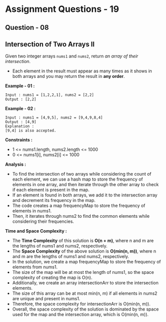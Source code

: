 # **Assignment Questions - 19**
## **Question - 08** 
## **Intersection of Two Arrays II**

Given two integer arrays `nums1` and `nums2`, return *an array of their intersection*. 
- Each element in the result must appear as many times as it shows in both arrays and you may return the result in **any order**.

**Example - 01 :**
```
Input : nums1 = [1,2,2,1], nums2 = [2,2]
Output : [2,2]
```

**Example - 02 :**
```
Input : nums1 = [4,9,5], nums2 = [9,4,9,8,4]
Output : [4,9]
Explanation : 
[9,4] is also accepted.
```

**Constraints :**

- 1 <= nums1.length, nums2.length <= 1000
- 0 <= nums1[i], nums2[i] <= 1000

**Analysis :**
- To find the intersection of two arrays while considering the count of each element, we can use a hash map to store the frequency of elements in one array, and then iterate through the other array to check if each element is present in the map. 
- If an element is found in both arrays, we add it to the intersection array and decrement its frequency in the map.
- The code creates a map frequencyMap to store the frequency of elements in nums1. 
- Then, it iterates through nums2 to find the common elements while considering their frequencies.

**Time and Space Complexity :**
- The **Time Complexity** of this solution is **O(n + m)**, where n and m are the lengths of nums1 and nums2, respectively.
- The **Space Complexity** of the above solution is **O(min(n, m))**, where n and m are the lengths of nums1 and nums2, respectively.
- In the solution, we create a map frequencyMap to store the frequency of elements from nums1. 
- The size of the map will be at most the length of nums1, so the space complexity of creating the map is O(n).
- Additionally, we create an array intersectionArr to store the intersection elements. 
- The size of this array can be at most min(n, m) if all elements in nums2 are unique and present in nums1.
- Therefore, the space complexity for intersectionArr is O(min(n, m)).
- Overall, the space complexity of the solution is dominated by the space used for the map and the intersection array, which is O(min(n, m)).